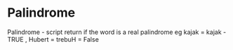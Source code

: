 # Palindrome
Palindrome - script return if the word is a real palindrome eg kajak = kajak - TRUE , Hubert = trebuH = False
